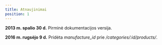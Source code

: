 ```yaml
---
title: Atnaujinimai
position: 1
---
```


**2013 m. spalio 30 d.**
Pirminė dokumentacijos versija.

**2016 m. rugsėjo 9 d.**
Pridėta *manufacture_id* prie */categories/:id/products/*.